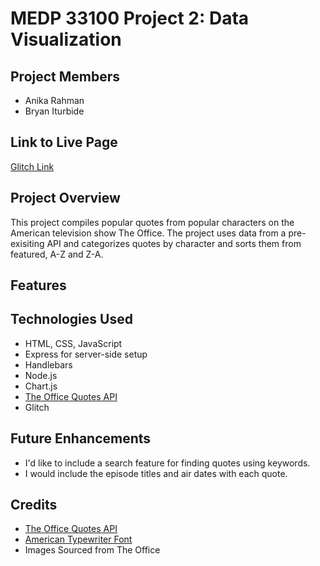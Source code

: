# MEDP 33100 Project 2: Data Visualization
## **Project Members**
- Anika Rahman
- Bryan Iturbide

## **Link to Live Page**

[Glitch Link]()

## **Project Overview**

This project compiles popular quotes from popular characters on the American television show The Office. The project uses data from a pre-exisiting API and categorizes quotes by character and sorts them from featured, A-Z and Z-A.

## **Features**


## **Technologies Used**

- HTML, CSS, JavaScript 
- Express for server-side setup
- Handlebars
- Node.js
- Chart.js
- [The Office Quotes API](https://officeapi.akashrajpurohit.com)
- Glitch

## **Future Enhancements**

- I'd like to include a search feature for finding quotes using keywords. 
- I would include the episode titles and air dates with each quote.

## **Credits**
- [The Office Quotes API](https://officeapi.akashrajpurohit.com)
- [American Typewriter Font](https://github.com/tuzz/themakingcollective.com/blob/master/app/assets/fonts/american-typewriter.ttf)
- Images Sourced from The Office
